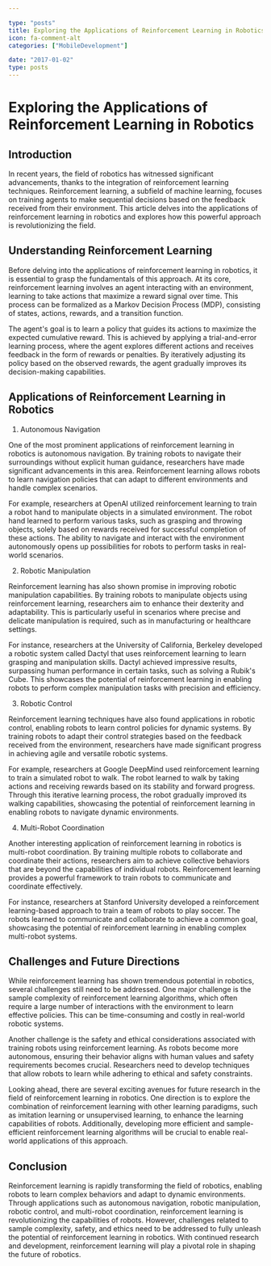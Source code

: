 ```yaml
---

type: "posts"
title: Exploring the Applications of Reinforcement Learning in Robotics
icon: fa-comment-alt
categories: ["MobileDevelopment"]

date: "2017-01-02"
type: posts
---
```





# Exploring the Applications of Reinforcement Learning in Robotics

## Introduction

In recent years, the field of robotics has witnessed significant advancements, thanks to the integration of reinforcement learning techniques. Reinforcement learning, a subfield of machine learning, focuses on training agents to make sequential decisions based on the feedback received from their environment. This article delves into the applications of reinforcement learning in robotics and explores how this powerful approach is revolutionizing the field.

## Understanding Reinforcement Learning

Before delving into the applications of reinforcement learning in robotics, it is essential to grasp the fundamentals of this approach. At its core, reinforcement learning involves an agent interacting with an environment, learning to take actions that maximize a reward signal over time. This process can be formalized as a Markov Decision Process (MDP), consisting of states, actions, rewards, and a transition function.

The agent's goal is to learn a policy that guides its actions to maximize the expected cumulative reward. This is achieved by applying a trial-and-error learning process, where the agent explores different actions and receives feedback in the form of rewards or penalties. By iteratively adjusting its policy based on the observed rewards, the agent gradually improves its decision-making capabilities.

## Applications of Reinforcement Learning in Robotics

1. Autonomous Navigation

One of the most prominent applications of reinforcement learning in robotics is autonomous navigation. By training robots to navigate their surroundings without explicit human guidance, researchers have made significant advancements in this area. Reinforcement learning allows robots to learn navigation policies that can adapt to different environments and handle complex scenarios.

For example, researchers at OpenAI utilized reinforcement learning to train a robot hand to manipulate objects in a simulated environment. The robot hand learned to perform various tasks, such as grasping and throwing objects, solely based on rewards received for successful completion of these actions. The ability to navigate and interact with the environment autonomously opens up possibilities for robots to perform tasks in real-world scenarios.

2. Robotic Manipulation

Reinforcement learning has also shown promise in improving robotic manipulation capabilities. By training robots to manipulate objects using reinforcement learning, researchers aim to enhance their dexterity and adaptability. This is particularly useful in scenarios where precise and delicate manipulation is required, such as in manufacturing or healthcare settings.

For instance, researchers at the University of California, Berkeley developed a robotic system called Dactyl that uses reinforcement learning to learn grasping and manipulation skills. Dactyl achieved impressive results, surpassing human performance in certain tasks, such as solving a Rubik's Cube. This showcases the potential of reinforcement learning in enabling robots to perform complex manipulation tasks with precision and efficiency.

3. Robotic Control

Reinforcement learning techniques have also found applications in robotic control, enabling robots to learn control policies for dynamic systems. By training robots to adapt their control strategies based on the feedback received from the environment, researchers have made significant progress in achieving agile and versatile robotic systems.

For example, researchers at Google DeepMind used reinforcement learning to train a simulated robot to walk. The robot learned to walk by taking actions and receiving rewards based on its stability and forward progress. Through this iterative learning process, the robot gradually improved its walking capabilities, showcasing the potential of reinforcement learning in enabling robots to navigate dynamic environments.

4. Multi-Robot Coordination

Another interesting application of reinforcement learning in robotics is multi-robot coordination. By training multiple robots to collaborate and coordinate their actions, researchers aim to achieve collective behaviors that are beyond the capabilities of individual robots. Reinforcement learning provides a powerful framework to train robots to communicate and coordinate effectively.

For instance, researchers at Stanford University developed a reinforcement learning-based approach to train a team of robots to play soccer. The robots learned to communicate and collaborate to achieve a common goal, showcasing the potential of reinforcement learning in enabling complex multi-robot systems.

## Challenges and Future Directions

While reinforcement learning has shown tremendous potential in robotics, several challenges still need to be addressed. One major challenge is the sample complexity of reinforcement learning algorithms, which often require a large number of interactions with the environment to learn effective policies. This can be time-consuming and costly in real-world robotic systems.

Another challenge is the safety and ethical considerations associated with training robots using reinforcement learning. As robots become more autonomous, ensuring their behavior aligns with human values and safety requirements becomes crucial. Researchers need to develop techniques that allow robots to learn while adhering to ethical and safety constraints.

Looking ahead, there are several exciting avenues for future research in the field of reinforcement learning in robotics. One direction is to explore the combination of reinforcement learning with other learning paradigms, such as imitation learning or unsupervised learning, to enhance the learning capabilities of robots. Additionally, developing more efficient and sample-efficient reinforcement learning algorithms will be crucial to enable real-world applications of this approach.

## Conclusion

Reinforcement learning is rapidly transforming the field of robotics, enabling robots to learn complex behaviors and adapt to dynamic environments. Through applications such as autonomous navigation, robotic manipulation, robotic control, and multi-robot coordination, reinforcement learning is revolutionizing the capabilities of robots. However, challenges related to sample complexity, safety, and ethics need to be addressed to fully unleash the potential of reinforcement learning in robotics. With continued research and development, reinforcement learning will play a pivotal role in shaping the future of robotics.